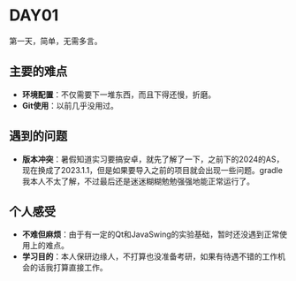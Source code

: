 # DAY01  
  
第一天，简单，无需多言。
  
## 主要的难点
  
- **环境配置**：不仅需要下一堆东西，而且下得还慢，折磨。  
- **Git使用**：以前几乎没用过。   

## 遇到的问题 
  
- **版本冲突**：暑假知道实习要搞安卓，就先了解了一下，之前下的2024的AS，现在换成了2023.1.1，但是如果要导入之前的项目就会出现一些问题。gradle我本人不太了解，不过最后还是迷迷糊糊勉勉强强地能正常运行了。
  
## 个人感受 
  
  
- **不难但麻烦**：由于有一定的Qt和JavaSwing的实验基础，暂时还没遇到正常使用上的难点。
- **学习目的**：本人保研边缘人，不打算也没准备考研，如果有待遇不错的工作机会的话我打算直接工作。